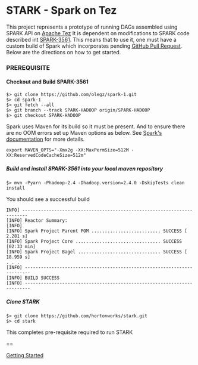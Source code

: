 STARK - Spark on Tez
============

This project represents a prototype of running DAGs assembled using SPARK API on [Apache Tez](http://tez.apache.org/)
It is dependent on modifications to SPARK code described int [SPARK-3561](https://issues.apache.org/jira/browse/SPARK-3561). 
This means that to use it, one must have a custom build of Spark which incorporates pending [GitHub Pull Request](https://github.com/apache/spark/pull/2422).
Below are the directions on how to get started.

### PREREQUISITE

#### Checkout and Build SPARK-3561
```
$> git clone https://github.com/olegz/spark-1.git
$> cd spark-1
$> git fetch --all
$> git branch --track SPARK-HADOOP origin/SPARK-HADOOP
$> git checkout SPARK-HADOOP
```
Spark uses Maven for its build so it must be present. And to ensure there are no OOM errors set up Maven options as below. 
See [Spark's documentation](https://spark.apache.org/docs/latest/building-with-maven.html) for more details.

```
export MAVEN_OPTS="-Xmx2g -XX:MaxPermSize=512M -XX:ReservedCodeCacheSize=512m"
```

##### Build and install SPARK-3561 into your local maven repository

```
$> mvn -Pyarn -Phadoop-2.4 -Dhadoop.version=2.4.0 -DskipTests clean install
```
You should see a successful build
```
INFO] ------------------------------------------------------------------------
[INFO] Reactor Summary:
[INFO]
[INFO] Spark Project Parent POM .......................... SUCCESS [  2.281 s]
[INFO] Spark Project Core ................................ SUCCESS [02:33 min]
[INFO] Spark Project Bagel ............................... SUCCESS [ 18.959 s]
. . .
[INFO] ------------------------------------------------------------------------
[INFO] BUILD SUCCESS
[INFO] ------------------------------------------------------------------------
```

##### Clone STARK

```
$> git clone https://github.com/hortonworks/stark.git
$> cd stark
```

This completes pre-requisite required to run STARK

==

[Getting Started](Getting-Started)


